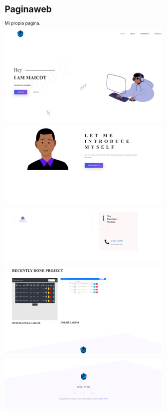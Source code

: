 # Paginaweb
Mi propia pagina.


![](prueba_imgs/1.PNG)

![](prueba_imgs/2.PNG)

![](prueba_imgs/3.PNG)

![](prueba_imgs/4.PNG)

![](prueba_imgs/5.PNG)
